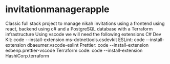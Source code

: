 # invitationmanagerapple
Classic full stack project to manage nikah invitations using a frontend using react, backend using c# and a PostgreSQL database with a Terraform infrastructure
Using vscode we will need the following extensions
C# Dev Kit: code --install-extension ms-dotnettools.csdevkit
ESLint: code --install-extension dbaeumer.vscode-eslint
Prettier: code --install-extension esbenp.prettier-vscode
Terraform code: code --install-extension HashiCorp.terraform
